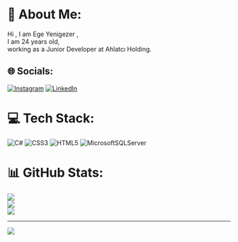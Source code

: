 # 💫 About Me:
Hi , I am Ege Yenigezer , <br>I am 24  years old,<br>working as a Junior Developer at Ahlatcı Holding.<br>


## 🌐 Socials:
[![Instagram](https://img.shields.io/badge/Instagram-%23E4405F.svg?logo=Instagram&logoColor=white)](https://instagram.com/egeyngzr) [![LinkedIn](https://img.shields.io/badge/LinkedIn-%230077B5.svg?logo=linkedin&logoColor=white)](https://linkedin.com/in/ege-yenigezer-5305b2203) 

# 💻 Tech Stack:
![C#](https://img.shields.io/badge/c%23-%23239120.svg?style=flat&logo=c-sharp&logoColor=white) ![CSS3](https://img.shields.io/badge/css3-%231572B6.svg?style=flat&logo=css3&logoColor=white) ![HTML5](https://img.shields.io/badge/html5-%23E34F26.svg?style=flat&logo=html5&logoColor=white) ![MicrosoftSQLServer](https://img.shields.io/badge/Microsoft%20SQL%20Server-CC2927?style=flat&logo=microsoft%20sql%20server&logoColor=white)
# 📊 GitHub Stats:
![](https://github-readme-stats.vercel.app/api?username=EgeYenigezer&theme=tokyonight&hide_border=false&include_all_commits=true&count_private=false)<br/>
![](https://github-readme-streak-stats.herokuapp.com/?user=EgeYenigezer&theme=tokyonight&hide_border=false)<br/>
![](https://github-readme-stats.vercel.app/api/top-langs/?username=EgeYenigezer&theme=tokyonight&hide_border=false&include_all_commits=true&count_private=false&layout=compact)

---
[![](https://visitcount.itsvg.in/api?id=EgeYenigezer&icon=4&color=1)](https://visitcount.itsvg.in)

<!-- Proudly created with GPRM ( https://gprm.itsvg.in ) -->
